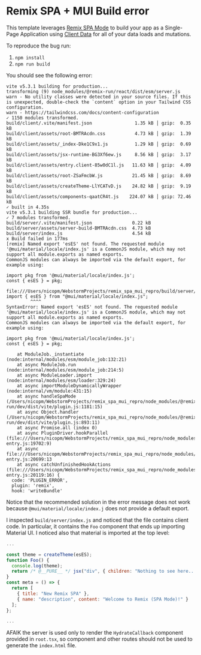 # Remix SPA + MUI Build error

This template leverages [Remix SPA Mode](https://remix.run/docs/en/main/guides/spa-mode) to build your app as a
Single-Page Application using [Client Data](https://remix.run/docs/en/main/guides/client-data) for all of your data
loads and mutations.

To reproduce the bug run:
1. `npm install`
2. `npm run build`

You should see the following error:

```
vite v5.3.1 building for production...
transforming (9) node_modules/@remix-run/react/dist/esm/server.js
warn - No utility classes were detected in your source files. If this is unexpected, double-check the `content` option in your Tailwind CSS configuration.
warn - https://tailwindcss.com/docs/content-configuration
✓ 1150 modules transformed.
build/client/.vite/manifest.json                1.35 kB │ gzip:  0.35 kB
build/client/assets/root-BMTRAcdn.css           4.73 kB │ gzip:  1.39 kB
build/client/assets/_index-Dke1C9x1.js          1.29 kB │ gzip:  0.69 kB
build/client/assets/jsx-runtime-BG3Xf6ew.js     8.56 kB │ gzip:  3.17 kB
build/client/assets/entry.client-85w0dC1l.js   11.63 kB │ gzip:  4.09 kB
build/client/assets/root-ZSaFmcbW.js           21.45 kB │ gzip:  8.69 kB
build/client/assets/createTheme-LlYCATvD.js    24.82 kB │ gzip:  9.19 kB
build/client/assets/components-qaatCR4t.js    224.07 kB │ gzip: 72.46 kB
✓ built in 4.35s
vite v5.3.1 building SSR bundle for production...
✓ 7 modules transformed.
build/server/.vite/manifest.json               0.22 kB
build/server/assets/server-build-BMTRAcdn.css  4.73 kB
build/server/index.js                          4.54 kB
x Build failed in 177ms
[remix] Named export 'esES' not found. The requested module '@mui/material/locale/index.js' is a CommonJS module, which may not support all module.exports as named exports.
CommonJS modules can always be imported via the default export, for example using:

import pkg from '@mui/material/locale/index.js';
const { esES } = pkg;

file:///Users/nicopm/WebstormProjects/remix_spa_mui_repro/build/server/index.js:5
import { esES } from "@mui/material/locale/index.js";
         ^^^^
SyntaxError: Named export 'esES' not found. The requested module '@mui/material/locale/index.js' is a CommonJS module, which may not support all module.exports as named exports.
CommonJS modules can always be imported via the default export, for example using:

import pkg from '@mui/material/locale/index.js';
const { esES } = pkg;

    at ModuleJob._instantiate (node:internal/modules/esm/module_job:132:21)
    at async ModuleJob.run (node:internal/modules/esm/module_job:214:5)
    at async ModuleLoader.import (node:internal/modules/esm/loader:329:24)
    at async importModuleDynamicallyWrapper (node:internal/vm/module:431:15)
    at async handleSpaMode (/Users/nicopm/WebstormProjects/remix_spa_mui_repro/node_modules/@remix-run/dev/dist/vite/plugin.js:1181:15)
    at async Object.handler (/Users/nicopm/WebstormProjects/remix_spa_mui_repro/node_modules/@remix-run/dev/dist/vite/plugin.js:893:11)
    at async Promise.all (index 0)
    at async PluginDriver.hookParallel (file:///Users/nicopm/WebstormProjects/remix_spa_mui_repro/node_modules/rollup/dist/es/shared/node-entry.js:19702:9)
    at async file:///Users/nicopm/WebstormProjects/remix_spa_mui_repro/node_modules/rollup/dist/es/shared/node-entry.js:20699:13
    at async catchUnfinishedHookActions (file:///Users/nicopm/WebstormProjects/remix_spa_mui_repro/node_modules/rollup/dist/es/shared/node-entry.js:20119:16) {
  code: 'PLUGIN_ERROR',
  plugin: 'remix',
  hook: 'writeBundle'
```

Notice that the recommended solution in the error message does not work because `@mui/material/locale/index.j` does
not provide a default export.

I inspected `build/server/index.js` and noticed that the file contains client code. In particular, it contains
the `Foo` component that ends up importing Material UI.
I noticed also that material is imported at the top level:

```javascript
...

const theme = createTheme(esES);
function Foo() {
  console.log(theme);
  return /* @__PURE__ */ jsx("div", { children: "Nothing to see here..." });
}
const meta = () => {
  return [
    { title: "New Remix SPA" },
    { name: "description", content: "Welcome to Remix (SPA Mode)!" }
  ];
};

...
```

AFAIK the server is used only to render the `HydrateCallback` component provided in `root.tsx`, so component
and other routes should not be used to generate the `index.html` file.
